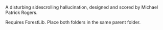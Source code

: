 A disturbing sidescrolling hallucination, designed and scored by Michael Patrick Rogers.

Requires ForestLib.  Place both folders in the same parent folder.